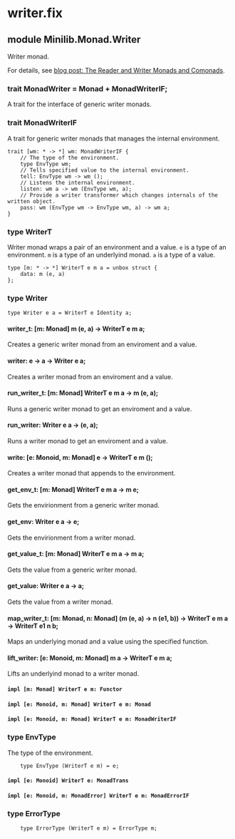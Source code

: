 # writer.fix

## module Minilib.Monad.Writer

Writer monad.

For details, see [blog post: The Reader and Writer Monads and Comonads](https://www.olivierverdier.com/posts/2014/12/31/reader-writer-monad-comonad/).

### trait MonadWriter = Monad + MonadWriterIF;

A trait for the interface of generic writer monads.

### trait MonadWriterIF

A trait for generic writer monads that manages the internal environment.

```
trait [wm: * -> *] wm: MonadWriterIF {
    // The type of the environment.
    type EnvType wm;
    // Tells specified value to the internal environment.
    tell: EnvType wm -> wm ();
    // Listens the internal environment.
    listen: wm a -> wm (EnvType wm, a);
    // Provide a writer transformer which changes internals of the written object.
    pass: wm (EnvType wm -> EnvType wm, a) -> wm a;
}
```
### type WriterT

Writer monad wraps a pair of an environment and a value.
`e` is a type of an environment.
`m` is a type of an underlyind monad.
`a` is a type of a value.

```
type [m: * -> *] WriterT e m a = unbox struct {
    data: m (e, a)
};
```
### type Writer

```
type Writer e a = WriterT e Identity a;
```
#### writer_t: [m: Monad] m (e, a) -> WriterT e m a;

Creates a generic writer monad from an enviroment and a value.

#### writer: e -> a -> Writer e a;

Creates a writer monad from an enviroment and a value.

#### run_writer_t: [m: Monad] WriterT e m a -> m (e, a);

Runs a generic writer monad to get an enviroment and a value.

#### run_writer: Writer e a -> (e, a);

Runs a writer monad to get an enviroment and a value.

#### write: [e: Monoid, m: Monad] e -> WriterT e m ();

Creates a writer monad that appends to the environment.

#### get_env_t: [m: Monad] WriterT e m a -> m e;

Gets the envirionment from a generic writer monad.

#### get_env: Writer e a -> e;

Gets the envirionment from a writer monad.

#### get_value_t: [m: Monad] WriterT e m a -> m a;

Gets the value from a generic writer monad.

#### get_value: Writer e a -> a;

Gets the value from a writer monad.

#### map_writer_t: [m: Monad, n: Monad] (m (e, a) -> n (e1, b)) -> WriterT e m a -> WriterT e1 n b;

Maps an underlying monad and a value using the specified function.

#### lift_writer: [e: Monoid, m: Monad] m a -> WriterT e m a;

Lifts an underlyind monad to a writer monad.

#### `impl [m: Monad] WriterT e m: Functor`

#### `impl [e: Monoid, m: Monad] WriterT e m: Monad`

#### `impl [e: Monoid, m: Monad] WriterT e m: MonadWriterIF`

### type EnvType

The type of the environment.

```
    type EnvType (WriterT e m) = e;
```
#### `impl [e: Monoid] WriterT e: MonadTrans`

#### `impl [e: Monoid, m: MonadError] WriterT e m: MonadErrorIF`

### type ErrorType

```
    type ErrorType (WriterT e m) = ErrorType m;
```
